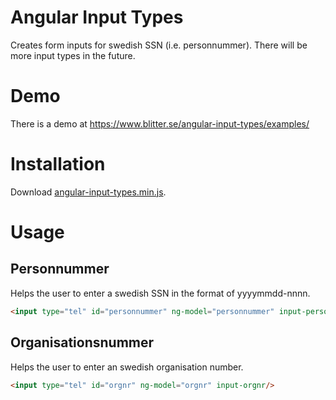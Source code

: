 # Angular Input Types
Creates form inputs for swedish SSN (i.e. personnummer). There will be more input types in the future.

# Demo
There is a demo at https://www.blitter.se/angular-input-types/examples/

# Installation
Download [angular-input-types.min.js](dist/angular-input-types.min.js).

# Usage
## Personnummer
Helps the user to enter a swedish SSN in the format of yyyymmdd-nnnn.
```html
<input type="tel" id="personnummer" ng-model="personnummer" input-personnummer/>
```

## Organisationsnummer
Helps the user to enter an swedish organisation number.
```html
<input type="tel" id="orgnr" ng-model="orgnr" input-orgnr/>
```
